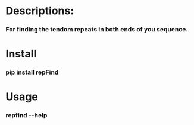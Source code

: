 # Descriptions:
### For finding the tendom repeats in both ends of you sequence.

# Install
### pip install repFind

# Usage
### repfind --help
